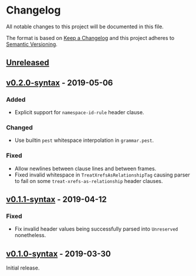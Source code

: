 # Changelog
All notable changes to this project will be documented in this file.

The format is based on [Keep a Changelog](http://keepachangelog.com/en/1.0.0/)
and this project adheres to [Semantic Versioning](http://semver.org/spec/v2.0.0.html).


## [Unreleased]

[Unreleased]: https://github.com/althonos/fastobo/compare/syntax/v0.2.0-syntax...HEAD

## [v0.2.0-syntax] - 2019-05-06

### Added
- Explicit support for `namespace-id-rule` header clause.

### Changed
- Use builtin `pest` whitespace interpolation in `grammar.pest`.

### Fixed
- Allow newlines between clause lines and between frames.
- Fixed invalid whitespace in `TreatXrefsAsRelationshipTag` causing parser to fail
  on some `treat-xrefs-as-relationship` header clauses.

[v0.2.0-syntax]: https://github.com/althonos/fastobo/compare/v0.1.1-syntax...v0.2.0-syntax

## [v0.1.1-syntax] - 2019-04-12

### Fixed
- Fix invalid header values being successfully parsed into `Unreserved` nonetheless.

[v0.1.1-syntax]: https://github.com/althonos/fastobo/compare/syntax/v0.1.0-syntax...v0.1.1-syntax


## [v0.1.0-syntax] - 2019-03-30

Initial release.

[v0.1.0-syntax]: https://github.com/althonos/fastobo/compare/40aa9b0...v0.1.0-syntax
